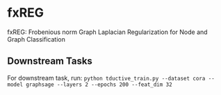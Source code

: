# fxREG
fxREG: Frobenious norm Graph Laplacian Regularization for Node and Graph Classification



## Downstream Tasks
For downstream task, run:
`python tductive_train.py --dataset cora --model graphsage --layers 2 --epochs 200 --feat_dim 32`
